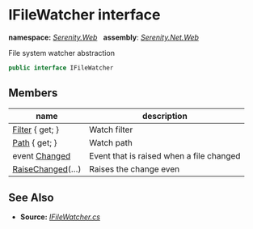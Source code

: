 # IFileWatcher interface
**namespace:** *[Serenity.Web](../README.md#serenity.web-namespace)*   **assembly**: *[Serenity.Net.Web](../README.md)*

File system watcher abstraction

```csharp
public interface IFileWatcher
```

## Members

| name | description |
| --- | --- |
| [Filter](IFileWatcher/Filter.md) { get; } | Watch filter |
| [Path](IFileWatcher/Path.md) { get; } | Watch path |
| event [Changed](IFileWatcher/Changed.md) | Event that is raised when a file changed |
| [RaiseChanged](IFileWatcher/RaiseChanged.md)(…) | Raises the change even |

## See Also

* **Source:** *[IFileWatcher.cs](https://github.com/serenity-is/Serenity/blob/master/src/Serenity.Net.Web/Common/IFileWatcher.cs)*